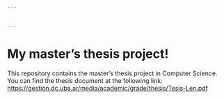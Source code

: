 ```yaml
---


---
```


<h1 id="my-masters-thesis-project">My master’s thesis project!</h1>
<p>This repository contains the master’s thesis project in Computer Science.<br>
You can find the thesis document at the following link: <a href="https://gestion.dc.uba.ar/media/academic/grade/thesis/Tesis-Len.pdf">https://gestion.dc.uba.ar/media/academic/grade/thesis/Tesis-Len.pdf</a></p>

